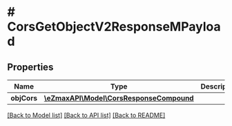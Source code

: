 # # CorsGetObjectV2ResponseMPayload

## Properties

Name | Type | Description | Notes
------------ | ------------- | ------------- | -------------
**objCors** | [**\eZmaxAPI\Model\CorsResponseCompound**](CorsResponseCompound.md) |  |

[[Back to Model list]](../../README.md#models) [[Back to API list]](../../README.md#endpoints) [[Back to README]](../../README.md)
